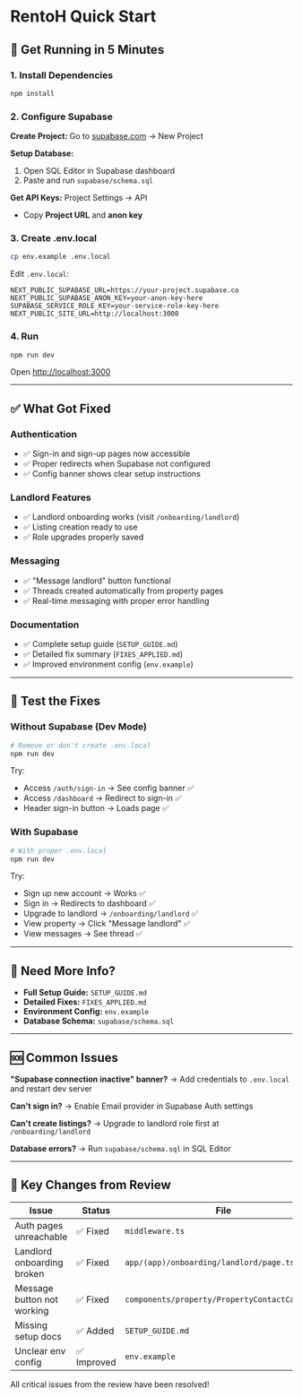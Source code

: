 # RentoH Quick Start

## 🚀 Get Running in 5 Minutes

### 1. Install Dependencies
```bash
npm install
```

### 2. Configure Supabase

**Create Project:** Go to [supabase.com](https://supabase.com) → New Project

**Setup Database:**
1. Open SQL Editor in Supabase dashboard
2. Paste and run `supabase/schema.sql`

**Get API Keys:** Project Settings → API
- Copy **Project URL** and **anon key**

### 3. Create .env.local
```bash
cp env.example .env.local
```

Edit `.env.local`:
```env
NEXT_PUBLIC_SUPABASE_URL=https://your-project.supabase.co
NEXT_PUBLIC_SUPABASE_ANON_KEY=your-anon-key-here
SUPABASE_SERVICE_ROLE_KEY=your-service-role-key-here
NEXT_PUBLIC_SITE_URL=http://localhost:3000
```

### 4. Run
```bash
npm run dev
```

Open [http://localhost:3000](http://localhost:3000)

---

## ✅ What Got Fixed

### Authentication
- ✅ Sign-in and sign-up pages now accessible
- ✅ Proper redirects when Supabase not configured
- ✅ Config banner shows clear setup instructions

### Landlord Features
- ✅ Landlord onboarding works (visit `/onboarding/landlord`)
- ✅ Listing creation ready to use
- ✅ Role upgrades properly saved

### Messaging
- ✅ "Message landlord" button functional
- ✅ Threads created automatically from property pages
- ✅ Real-time messaging with proper error handling

### Documentation
- ✅ Complete setup guide (`SETUP_GUIDE.md`)
- ✅ Detailed fix summary (`FIXES_APPLIED.md`)
- ✅ Improved environment config (`env.example`)

---

## 🧪 Test the Fixes

### Without Supabase (Dev Mode)
```bash
# Remove or don't create .env.local
npm run dev
```

Try:
- Access `/auth/sign-in` → See config banner ✅
- Access `/dashboard` → Redirect to sign-in ✅
- Header sign-in button → Loads page ✅

### With Supabase
```bash
# With proper .env.local
npm run dev
```

Try:
- Sign up new account → Works ✅
- Sign in → Redirects to dashboard ✅
- Upgrade to landlord → `/onboarding/landlord` ✅
- View property → Click "Message landlord" ✅
- View messages → See thread ✅

---

## 📖 Need More Info?

- **Full Setup Guide:** `SETUP_GUIDE.md`
- **Detailed Fixes:** `FIXES_APPLIED.md`
- **Environment Config:** `env.example`
- **Database Schema:** `supabase/schema.sql`

---

## 🆘 Common Issues

**"Supabase connection inactive" banner?**
→ Add credentials to `.env.local` and restart dev server

**Can't sign in?**
→ Enable Email provider in Supabase Auth settings

**Can't create listings?**
→ Upgrade to landlord role first at `/onboarding/landlord`

**Database errors?**
→ Run `supabase/schema.sql` in SQL Editor

---

## 🎯 Key Changes from Review

| Issue | Status | File |
|-------|--------|------|
| Auth pages unreachable | ✅ Fixed | `middleware.ts` |
| Landlord onboarding broken | ✅ Fixed | `app/(app)/onboarding/landlord/page.tsx` |
| Message button not working | ✅ Fixed | `components/property/PropertyContactCard.tsx` |
| Missing setup docs | ✅ Added | `SETUP_GUIDE.md` |
| Unclear env config | ✅ Improved | `env.example` |

All critical issues from the review have been resolved!
